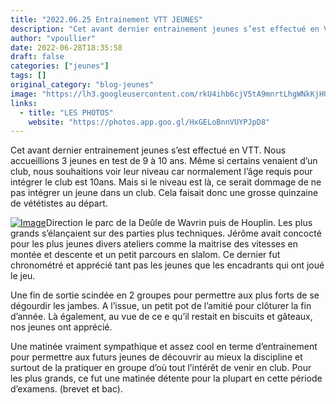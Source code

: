 ```yaml
---
title: "2022.06.25 Entrainement VTT JEUNES"
description: "Cet avant dernier entrainement jeunes s’est effectué en VTT. Nous accueillions 3 jeunes en test de 9 à 10 ans. Même si certains venaient d’un club, nous souhaitions voir leur niveau car normalement l’âge requis pour intégrer le club est 10ans. Mais si le niveau est là, ce serait dommage de ne pas intégrer un jeune dans un club. Cela faisait donc une grosse quinzaine de vététistes au départ."
author: "vpoullier"
date: 2022-06-28T18:35:58
draft: false
categories: ["jeunes"]
tags: []
original_category: "blog-jeunes"
image: "https://lh3.googleusercontent.com/rkU4ihb6cjV5tA9mnrtLhgWNkKjHOhG9XF1Gsnl6fL5soJeKDfDBBJZsxBm4AGkO9sIemcdiD7nXcabQh0dAgtrbg8ZpevikfNVR1Dd6Edv7mYxl4F5KPOLacLRsU7p60QaDttJy3FRT31pmu0k4lXWh74e6i5TjBbQz-JAmJrljVecW0cJGn-87c-O5oI5DI8tOrKPOQ_PygE1zvdm4tHJTEga0IJimJSouR11WYZ_iuFOtGLROOTDjoVzpv36WqLf5eNRObXkrn7zEcFQct9UXypLjSSXHoE1qVdCjHcKAO5pUaO8slF5Rl2RLR1KyeILg6_WMGBEaKCkI_oB-BjseLip3hSQ7Gl9oxOR7Fc-3piqgP6C1RAKgp__CY1-pX3xsG0pDUhXaQfLlde2zQq2sq76Ri8uttkx7ju2uyW1TUgec-axkMEiu7iYe3G0LXjVyhHlK_JDSyd6EFLw0I7fAJkpeLaCp1YoMK9KowS2UXxa0GIAAb-54fB3GeJORAJSS3yD5_hOd_9PMPkKKWXgiWfbsb-FlaMCwcGPgPmm5psI1b8LK8p5RZWkDzTNDg5hLmh6NCQoNoG4kjK_rXNgYU8MKq02Czfu8TzTLnYPVNYYbsLOlfmwE_Xi4zRRbxyjaDmF_nkVax_fPb4XbnlE8W7sktipb9_BZEsKhuOZs8itDi8-7A1tnUfs2XEO8GGgXcnnST2kIUfdUUTCo73889whlxeJ2qlWkw7dOrHec7NciO4Cc7oeTzITIiSAudh5jTdM0_nk185ufPcpuahG6pxajFO-NQieASFeWgTysBtbUeiV3qSieZSEtXM_iPs8JCvzU2w=w1920-h865-no?authuser=0"
links:
  - title: "LES PHOTOS"
    website: "https://photos.app.goo.gl/HxGELoBnnVUYPJpD8"
---
```


Cet avant dernier entrainement jeunes s’est effectué en VTT. Nous accueillions 3 jeunes en test&nbsp;de 9 à 10 ans. Même si certains venaient d’un club, nous souhaitions voir leur niveau car normalement l’âge requis pour intégrer le club est 10ans. Mais si le niveau est là, ce serait dommage de ne pas intégrer un jeune dans un club. Cela faisait donc une grosse quinzaine de vététistes au départ.

<!--more-->

[![Image](https://lh3.googleusercontent.com/pw/AM-JKLVvTbKoqCyzldrvH7Q3ikpFax2y0oVjxHHIKf3ZkavAsg85u2M_CdqLH6gGTwYs8uroYFbq-U-RPNjHZGvN6IEDYf2S46MxhVenhSeT9XPO_PuWGispwf95b5MtsBzLmXoK-S_H9utt57MFiE1owQeHxQ=w1920-h865-no?authuser=0)](https://lh3.googleusercontent.com/pw/AM-JKLVvTbKoqCyzldrvH7Q3ikpFax2y0oVjxHHIKf3ZkavAsg85u2M_CdqLH6gGTwYs8uroYFbq-U-RPNjHZGvN6IEDYf2S46MxhVenhSeT9XPO_PuWGispwf95b5MtsBzLmXoK-S_H9utt57MFiE1owQeHxQ=w1920-h865-no?authuser=0)Direction le parc de la Deûle de Wavrin puis de Houplin. Les plus grands s’élançaient sur des parties plus techniques. Jérôme avait concocté pour les plus jeunes divers ateliers comme la maitrise des vitesses en montée et descente et un petit parcours en slalom. Ce dernier fut chronométré et apprécié tant pas les jeunes que les encadrants qui ont joué le jeu.

Une fin de sortie scindée en 2 groupes pour permettre aux plus forts de se dégourdir les jambes. A l’issue, un petit pot de l’amitié pour clôturer la fin d’année. Là également, au vue de ce e qu’il restait en biscuits et gâteaux, nos jeunes ont apprécié.

Une matinée vraiment sympathique et assez cool en terme d’entrainement pour permettre aux futurs jeunes de découvrir au mieux la discipline et surtout de la pratiquer en groupe d’où tout l’intérêt de venir en club. Pour les plus grands, ce fut une matinée détente pour la plupart en cette période d’examens. (brevet et bac).&nbsp;
